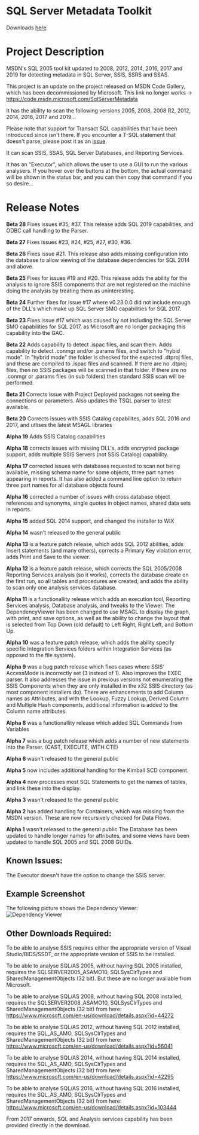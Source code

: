 # SQL Server Metadata Toolkit

Downloads [here](https://github.com/keif888/SQLServerMetadata/releases) 

# Project Description

MSDN's SQL 2005 tool kit updated to 2008, 2012, 2014, 2016, 2017 and 2019 for detecting metadata in SQL Server, SSIS, SSRS and SSAS.

This project is an update on the project released on MSDN Code Gallery, which has been decommissioned by Microsoft. This link no longer works -> https://code.msdn.microsoft.com/SqlServerMetadata

It has the ability to scan the following versions 2005, 2008, 2008 R2, 2012, 2014, 2016, 2017 and 2019...

Please note that support for Transact SQL capabilities that have been introduced since isn't there.  If you encounter a T-SQL statement that doesn't parse, please post it as an [issue](https://github.com/keif888/SQLServerMetadata/issues).

It can scan SSIS, SSAS, SQL Server Databases, and Reporting Services.

It has an "Executor", which allows the user to use a GUI to run the various analysers.  If you hover over the buttons at the bottom, the actual command will be shown in the status bar, and you can then copy that command if you so desire...

# Release Notes

**Beta 28** Fixes issues #35, #37. This release adds SQL 2019 capabilities, and ODBC call handling to the Parser.

**Beta 27** Fixes issues #23, #24, #25, #27, #30, #36.

**Beta 26** Fixes issue #21. This release also adds missing configuration into the database to allow viewing of the database dependencies for SQL 2014 and above.

**Beta 25** Fixes for issues #19 and #20. This release adds the ability for the analysis to ignore SSIS components that are not registered on the machine doing the analysis by treating them as uninteresting.

**Beta 24** Further fixes for issue #17 where v0.23.0.0 did not include enough of the DLL's which make up SQL Server SMO capabilities for SQL 2017.

**Beta 23** Fixes issue #17 which was caused by not including the SQL Server SMO capabilities for SQL 2017, as Microsoft are no longer packaging this capability into the GAC.

**Beta 22** Adds capability to detect .ispac files, and scan them.  Adds capability to detect .conmgr and/or .params files, and switch to "hybid mode".  In "hybrid mode" the folder is checked for the expected .dtproj files, and these are compiled to .ispac files and scanned.  If there are no .dtproj files, then no SSIS packages will be scanned in that folder.  If there are no .conmgr or .params files (in sub folders) then standard SSIS scan will be performed.

**Beta 21** Corrects issue with Project Deployed packages not seeing the connections or parameters.  Also updates the TSQL parser to latest available.

**Beta 20** Corrects issues with SSIS Catalog capabilites, adds SQL 2016 and 2017, and utlises the latest MSAGL libraries

**Alpha 19** Adds SSIS Catalog capabilities

**Alpha 18** corrects issues with missing DLL's, adds encrypted package support, adds multiple SSIS Servers (not SSIS Catalog) capability.

**Alpha 17** corrected issues with databases requested to scan not being available, missing schema name for some objects, three part names appearing in reports.  It has also added a command line option to return three part names for all database objects found.

**Alpha 16** corrected a number of issues with cross database object references and synonyms, single quotes in object names, shared data sets in reports.

**Alpha 15** added SQL 2014 support, and changed the installer to WIX

**Alpha 14** wasn't released to the general public

**Alpha 13** is a feature patch release, which adds SQL 2012 abilities, adds Insert statements (and many others), corrects a Primary Key violation error, adds Print and Save to the viewer.

**Alpha 12** is a feature patch release, which corrects the SQL 2005/2008 Reporting Services analysis (so it works), corrects the database create on the first run, so all tables and procedures are created, and adds the ability to scan only one analysis services database.

**Alpha 11** is a functionallity release which adds an execution tool, Reporting Services analysis, Database analysis, and tweaks to the Viewer.
The DependencyViewer has been changed to use MSAGL to display the graph, with print, and save options, as well as the ability to change the layout that is selected from Top Down (old default) to Left Right, Right Left, and Bottom Up.

**Alpha 10** was a feature patch release, which adds the ability specify specific Integration Services folders within Integration Services (as opposed to the file system).

**Alpha 9** was a bug patch release which fixes cases where SSIS' AccessMode is incorrectly set (3 instead of 1).  Also improves the EXEC parser.  It also addresses the issue in previous versions not enumerating the SSIS Components when they are only installed in the x32 SSIS directory (as most component installers do).
There are enhancements to add Column names as Attributes, and with the Lookup, Fuzzy Lookup, Derived Column and Multiple Hash components, additional information is added to the Column name attributes.

**Alpha 8** was a functionallity release which added SQL Commands from Variables

**Alpha 7** was a bug patch release which adds a number of new statements into the Parser.  (CAST, EXECUTE, WITH CTE)

**Alpha 6** wasn't released to the general public

**Alpha 5** now includes additional handling for the Kimball SCD component.

**Alpha 4** now processes most SQL Statements to get the names of tables, and link these into the display.

**Alpha 3** wasn't released to the general public

**Alpha 2** has added handling for Containers, which was missing from the MSDN version.  These are now recursively checked for Data Flows.

**Alpha 1** wasn't released to the general public
The Database has been updated to handle longer names for attributes, and some views have been updated to handle SQL 2005 and SQL 2008 GUIDs.


## Known Issues:
The Executor doesn't have the option to change the SSIS server.

## Example Screenshot
The following picture shows the Dependency Viewer:
![Dependency Viewer](https://github.com/keif888/SQLServerMetadata/blob/master/WikiImages/Home_DepViewer.PNG)

## Other Downloads Required:
To be able to analyse SSIS requires either the appropriate version of Visual Studio/BIDS/SSDT, or the appropriate version of SSIS to be installed.

To be able to analyse SQL/AS 2005, without having SQL 2005 installed, requires the SQLSERVER2005_ASAMO10, SQLSysClrTypes and SharedManagementObjects (32 bit).  But these are no longer available from Microsoft.

To be able to analyse SQL/AS 2008, without having SQL 2008 installed, requires the SQLSERVER2008_ASAMO10, SQLSysClrTypes and SharedManagementObjects (32 bit) from here: https://www.microsoft.com/en-us/download/details.aspx?id=44272

To be able to analyse SQL/AS 2012, without having SQL 2012 installed, requires the SQL_AS_AMO, SQLSysClrTypes and SharedManagementObjects (32 bit) from here: https://www.microsoft.com/en-us/download/details.aspx?id=56041

To be able to analyse SQL/AS 2014, without having SQL 2014 installed, requires the SQL_AS_AMO, SQLSysClrTypes and SharedManagementObjects (32 bit) from here: https://www.microsoft.com/en-us/download/details.aspx?id=42295

To be able to analyse SQL/AS 2016, without having SQL 2016 installed, requires the SQL_AS_AMO, SQLSysClrTypes and SharedManagementObjects (32 bit) from here: https://www.microsoft.com/en-us/download/details.aspx?id=103444

From 2017 onwards, SQL and Analysis services capability has been provided directly in the download.
